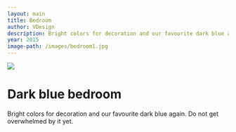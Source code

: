```yaml
---
layout: main
title: Bedroom
author: VDesign
description: Bright colors for decoration and our favourite dark blue again. Do not get overwhelmed by it yet.  
year: 2015
image-path: /images/bedroom1.jpg
---
```


<div class="project">
    <img src="{{ site.baseurl }}{{ image-path }}" />
    <h1>Dark blue bedroom</h1>
    <p>Bright colors for decoration and our favourite dark blue again. Do not get overwhelmed by it yet.</p>
</div>
